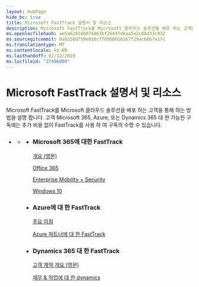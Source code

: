 ```yaml
---
layout: HubPage
hide_bc: true
title: Microsoft FastTrack 설명서 및 리소스
description: Microsoft FastTrack를 Microsoft 클라우드 솔루션을 배포 하는 고객을 통해 하는 방법을 설명 합니다. 고객 Microsoft 365, Azure, 또는 Dynamics 365 대 한 가능한 구독에는 추가 비용 없이 FastTrack를 사용 하 여 구독의 수명 수 있습니다.
ms.openlocfilehash: ae5a62824b074863bf2649fd8aa5e2c88d33c932
ms.sourcegitcommit: 0a8250d759e010cff6958016267f29acb0b7e17c
ms.translationtype: MT
ms.contentlocale: ko-KR
ms.lasthandoff: 02/12/2019
ms.locfileid: "27406009"
---
```

<div id="main" class="v2">
    <div class="container">
        <h1>Microsoft FastTrack 설명서 및 리소스</h1>
        <p>Microsoft FastTrack를 Microsoft 클라우드 솔루션을 배포 하는 고객을 통해 하는 방법을 설명 합니다. 고객 Microsoft 365, Azure, 또는 Dynamics 365 대 한 가능한 구독에는 추가 비용 없이 FastTrack를 사용 하 여 구독의 수명 수 있습니다.</p>
        <p></p>
        <ul class="pivots">
            <li>
                <a href="#home"></a>
                <ul id="home">
                    <li>
                        <a href="#home-all"></a>
                        <ul id="home-all" class="cardsZ">
                            <li>
                                <div class="cardSize">
                                    <div class="cardPadding">
                                        <div class="card">
                                                <div class="cardText">
                                                <h3>Microsoft 365에 대한 FastTrack</h3>
                                                <p><a
                                                href="https://docs.microsoft.com/en-us/fasttrack/m365-fasttrack-benefit-overview">개요 (영문)</a></p>
                                                <p><a href="https://docs.microsoft.com/fasttrack/O365-fasttrack-benefit-for-office-365">Office 365</a></p>
                                                <p><a href="https://docs.microsoft.com/enterprise-mobility-security/Solutions/enterprise-mobility-fasttrack-program">Enterprise Mobility + Security</a></p>
                                                <p><a href="https://docs.microsoft.com/fasttrack/win-10-fasttrack-benefit-for-windows-10">Windows 10</a></p>
                                            </div>
                                        </div>
                                    </div>
                                </div>
                            </li>
                            <li>
                                <div class="cardSize">
                                    <div class="cardPadding">
                                        <div class="card">
                                            <div class="cardText">
                                                <h3>Azure에 대 한 FastTrack</h3>
                                                <p><a href="https://azure.microsoft.com/programs/azure-fasttrack/?v=18.03">주요 이점</a></p>
                                                <p><a href="https://azure.microsoft.com/programs/azure-fasttrack/partners/">Azure 파트너에 대 한 FastTrack</a></p>
                                            </div>
                                        </div>
                                    </div>
                                </div>
                            </li>
                            <li>
                                <div class="cardSize">
                                    <div class="cardPadding">
                                        <div class="card">
                                            <div class="cardText">
                                                <h3>Dynamics 365 대 한 FastTrack</h3>
                                                <p><a href="https://docs.microsoft.com/dynamics365/get-started/fasttrack/customer-engagement/microsoft-fasttrack-dynamics-365">고객 계약 개요 (영문)</a></p>
                                                <p><a href="https://docs.microsoft.com/dynamics365/unified-operations/fin-and-ops/get-started/fasttrack-dynamics-365-overview">재무 & 작업에 대 한 dynamics</a></p>
                                            </div>
                                        </div>
                                    </div>
                                </div>
                            </li>
                        </ul>
                    </li>
                </ul>
            </li>
        </ul>
    </div>
</div>